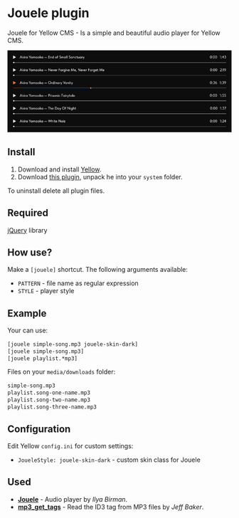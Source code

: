 Jouele plugin
=============
Jouele for Yellow CMS - Is a simple and beautiful audio player for Yellow CMS.

![Jouele for Yellow CMS](https://raw.githubusercontent.com/kodersha/yellow-jouele/master/jouele-screenshot.png)

Install
-------
1. Download and install [Yellow](https://github.com/datenstrom/yellow/).
2. Download [this plugin](https://github.com/kodersha/yellow-jouele/archive/master.zip), unpack he into your `system` folder.

To uninstall delete all plugin files.

Required
--------
[jQuery](https://jquery.com) library

How use?
--------
Make a `[jouele]` shortcut. The following arguments available:

- `PATTERN` - file name as regular expression
- `STYLE` - player style

Example
-------
Your can use:

    [jouele simple-song.mp3 jouele-skin-dark]
    [jouele simple-song.mp3]
    [jouele playlist.*mp3]

Files on your `media/downloads` folder:

    simple-song.mp3
    playlist.song-one-name.mp3
    playlist.song-two-name.mp3
    playlist.song-three-name.mp3

Configuration
-------------
Edit Yellow `config.ini` for custom settings:

- `JoueleStyle: jouele-skin-dark` - custom skin class for Jouele

Used
-------
* **[Jouele](https://ilyabirman.net/projects/jouele/)** - Audio player by *Ilya Birman*.
* **[mp3_get_tags](http://www.seabreezecomputers.com/tips/mp3_id3_tag.htm)** - Read the ID3 tag from MP3 files by *Jeff Baker*.
